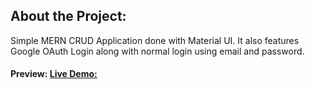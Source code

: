 ## About the Project:
Simple MERN CRUD Application done with Material UI.
It also features Google OAuth Login along with normal login using email and password.

#### Preview: [Live Demo:](https://sociopedia-mern-01.onrender.com/)
